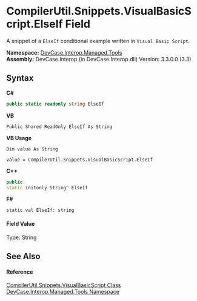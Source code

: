 # CompilerUtil.Snippets.VisualBasicScript.ElseIf Field
 

A snippet of a `ElseIf` conditional example written in `Visual Basic Script`.

**Namespace:**&nbsp;<a href="N_DevCase_Interop_Managed_Tools">DevCase.Interop.Managed.Tools</a><br />**Assembly:**&nbsp;DevCase.Interop (in DevCase.Interop.dll) Version: 3.3.0.0 (3.3)

## Syntax

**C#**<br />
``` C#
public static readonly string ElseIf
```

**VB**<br />
``` VB
Public Shared ReadOnly ElseIf As String
```

**VB Usage**<br />
``` VB Usage
Dim value As String

value = CompilerUtil.Snippets.VisualBasicScript.ElseIf

```

**C++**<br />
``` C++
public:
static initonly String^ ElseIf
```

**F#**<br />
``` F#
static val ElseIf: string
```


#### Field Value
Type: String

## See Also


#### Reference
<a href="T_DevCase_Interop_Managed_Tools_CompilerUtil_Snippets_VisualBasicScript">CompilerUtil.Snippets.VisualBasicScript Class</a><br /><a href="N_DevCase_Interop_Managed_Tools">DevCase.Interop.Managed.Tools Namespace</a><br />